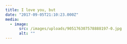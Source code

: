 ```yaml
---
title: I love you, but
date: "2017-09-05T21:10:23.000Z"
media:
  - image:
      src: /images/uploads/905176307578888197-0.jpg
      alt: ""
---
```

